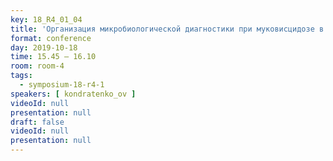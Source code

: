 ```yaml
---
key: 18_R4_01_04
title: 'Организация микробиологической диагностики при муковисцидозе в регионе: опыт Самарской области'
format: conference
day: 2019-10-18
time: 15.45 – 16.10
room: room-4
tags:
  - symposium-18-r4-1
speakers: [ kondratenko_ov ]
videoId: null
presentation: null
draft: false
videoId: null
presentation: null
---
```

